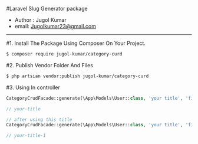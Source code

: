 
#Laravel Slug Generator package
- Author : Jugol Kumar
- email: Jugolkumar23@gmail.com
---


#1. Install The Package Using Composer On Your Project.


```sh 
$ composer require jugol-kumar/category-curd
 ```

#2. Publish Vendor Folder And Files

```sh
$ php artsian vendor:publish jugol-kumar/category-curd
```

#3. Using In controller 

```php
CategoryCrudFacade::generate(\App\Models\User::class, 'your title', 'field name');

// your-title
```

```php
// after using this title
CategoryCrudFacade::generate(\App\Models\User::class, 'your title', 'field name');

// your-title-1
```



